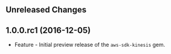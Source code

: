 Unreleased Changes
------------------

1.0.0.rc1 (2016-12-05)
------------------

* Feature - Initial preview release of the `aws-sdk-kinesis` gem.

